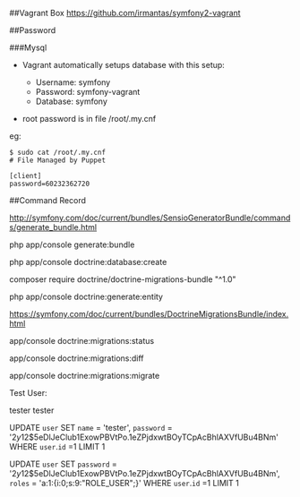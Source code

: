 ##Vagrant Box
https://github.com/irmantas/symfony2-vagrant

##Password

###Mysql
* Vagrant automatically setups database with this setup:

    * Username: symfony
    * Password: symfony-vagrant
    * Database: symfony

* root password is in file /root/.my.cnf

eg:
```
$ sudo cat /root/.my.cnf
# File Managed by Puppet

[client]
password=60232362720

```

##Command Record

http://symfony.com/doc/current/bundles/SensioGeneratorBundle/commands/generate_bundle.html

php app/console generate:bundle

php app/console doctrine:database:create

composer require doctrine/doctrine-migrations-bundle "^1.0"

php app/console doctrine:generate:entity

https://symfony.com/doc/current/bundles/DoctrineMigrationsBundle/index.html

app/console doctrine:migrations:status

app/console doctrine:migrations:diff

app/console doctrine:migrations:migrate

Test User:

tester tester

UPDATE  `user` SET  `name` =  'tester',
`password` =  '$2y$12$5eDlJeClub1ExowPBVtPo.1eZPjdxwtBOyTCpAcBhlAXVfUBu4BNm' WHERE  `user`.`id` =1 LIMIT 1

UPDATE  `user` SET  `password` =  '$2y$12$5eDlJeClub1ExowPBVtPo.1eZPjdxwtBOyTCpAcBhlAXVfUBu4BNm',
`roles` =  'a:1:{i:0;s:9:"ROLE_USER";}' WHERE  `user`.`id` =1 LIMIT 1

